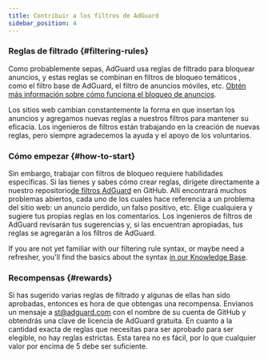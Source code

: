 ```yaml
---
title: Contribuir a los filtros de AdGuard
sidebar_position: 4
---
```


### Reglas de filtrado {#filtering-rules}

Como probablemente sepas, AdGuard usa reglas de filtrado para bloquear anuncios, y estas reglas se combinan en filtros de bloqueo temáticos [](/general/ad-filtering/adguard-filters), como el filtro base de AdGuard, el filtro de anuncios móviles, etc. [Obtén más información sobre cómo funciona el bloqueo de anuncios](/general/ad-filtering/how-ad-blocking-works).

Los sitios web cambian constantemente la forma en que insertan los anuncios y agregamos nuevas reglas a nuestros filtros para mantener su eficacia. Los ingenieros de filtros están trabajando en la creación de nuevas reglas, pero siempre agradecemos la ayuda y el apoyo de los voluntarios.

### Cómo empezar {#how-to-start}

Sin embargo, trabajar con filtros de bloqueo requiere habilidades específicas. Si las tienes y sabes cómo crear reglas, dirígete directamente a nuestro repositorio[de filtros AdGuard](https://github.com/AdguardTeam/AdguardFilters) en GitHub. Allí encontrará muchos problemas abiertos, cada uno de los cuales hace referencia a un problema del sitio web: un anuncio perdido, un falso positivo, etc. Elige cualquiera y sugiere tus propias reglas en los comentarios. Los ingenieros de filtros de AdGuard revisarán tus sugerencias y, si las encuentran apropiadas, tus reglas se agregarán a los filtros de AdGuard.

If you are not yet familiar with our filtering rule syntax, or maybe need a refresher, you'll find the basics about the syntax [in our Knowledge Base](/general/ad-filtering/create-own-filters).

### Recompensas {#rewards}

Si has sugerido varias reglas de filtrado y algunas de ellas han sido aprobadas, entonces es hora de que obtengas una recompensa. Envíanos un mensaje a [st@adguard.com](mailto:st@adguard.com) con el nombre de su cuenta de GitHub y obtendrás una clave de licencia de AdGuard gratuita. En cuanto a la cantidad exacta de reglas que necesitas para ser aprobado para ser elegible, no hay reglas estrictas. Esta tarea no es fácil, por lo que cualquier valor por encima de 5 debe ser suficiente.
